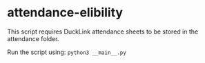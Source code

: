 # attendance-elibility

This script requires DuckLink attendance sheets to be stored in the attendance folder.

Run the script using: `python3 __main__.py`

